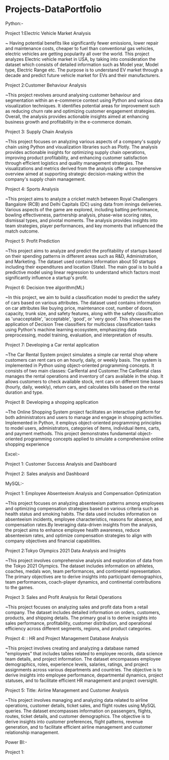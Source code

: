 # Projects-DataPortfolio
Python:-

Project 1:Electric Vehicle Market Analysis

~ Having potential benefits like significantly fewer emissions, lower repair and maintenance costs, cheaper to fuel than conventional gas vehicles, electric vehicles are getting popularity all over the world. This project analyzes Electric vehicle market in USA, by taking into consideration the dataset which consists of detailed information such as Model year, Model type, Electric Range etc. The purpose is to understand EV market through a decade and predict future vehicle market for EVs and their manufacturers.



Project 2:Customer Behaviour Analysis 

~This project revolves around analysing customer behaviour and segmentation within an e-commerce context using Python and various data visualization techniques. 
It identifies potential areas for improvement such as reducing churn rate and optimizing customer engagement strategies. Overall, the analysis provides actionable insights aimed at enhancing business growth and profitability in the e-commerce domain.



Project 3: Supply Chain Analysis 

~This project focuses on analyzing various aspects of a company's supply chain using Python and visualization libraries such as Plotly. The analysis provides actionable insights for optimizing supply chain operations, improving product profitability, and enhancing customer satisfaction through efficient logistics and quality management strategies. The visualizations and metrics derived from the analysis offer a comprehensive overview aimed at supporting strategic decision-making within the company's supply chain management.

Project 4: Sports Analysis 

~This project aims to analyze a cricket match between Royal Challengers Bangalore (RCB) and Delhi Capitals (DC) using data from innings deliveries. Various aspects of the game are explored, including batting performance, bowling effectiveness, partnership analysis, phase-wise scoring rates, dismissal types, and pivotal moments. The analysis provides insights into team strategies, player performances, and key moments that influenced the match outcome.

Project 5: Profit Prediction

~This project aims to analyze and predict the profitability of startups based on their spending patterns in different areas such as R&D, Administration, and Marketing. The dataset used contains information about 50 startups including their expenditures and location (State). The main goal is to build a predictive model using linear regression to understand which factors most significantly influence a startup's profit.

Project 6: Decision tree algorithm(ML)

~In this project, we aim to build a classification model to predict the safety of cars based on various attributes. The dataset used contains information on car attributes like buying price, maintenance cost, number of doors, capacity, trunk size, and safety features, along with the safety classification as 'unacceptable', 'acceptable', 'good', or 'very good'. This showcases the application of Decision Tree classifiers for multiclass classification tasks using Python's machine learning ecosystem, emphasizing data preprocessing, model training, evaluation, and interpretation of results.

Project 7: Developing a Car rental application

~The Car Rental System project simulates a simple car rental shop where customers can rent cars on an hourly, daily, or weekly basis. The system is implemented in Python using object-oriented programming concepts. It consists of two main classes: CarRental and Customer.The CarRental class manages the rental operations and inventory of cars available in the shop. It allows customers to check available stock, rent cars on different time bases (hourly, daily, weekly), return cars, and calculates bills based on the rental duration and type.


Project 8: Developing a shopping application

~The Online Shopping System project facilitates an interactive platform for both administrators and users to manage and engage in shopping activities. Implemented in Python, it employs object-oriented programming principles to model users, administrators, categories of items, individual items, carts, and payment methods. This project demonstrates fundamental object-oriented programming concepts applied to simulate a comprehensive online shopping experience



Excel:-

Project 1: Customer Success Analysis and Dashboard

Project 2: Sales analysis and Dashboard 


MySQL:-

Project 1: Employee Absenteeism Analysis and Compensation Optimization

~This project focuses on analyzing absenteeism patterns among employees and optimizing compensation strategies based on various criteria such as health status and smoking habits. The data used includes information on absenteeism incidents, employee characteristics, reasons for absence, and compensation rates.By leveraging data-driven insights from the analysis, the project aims to enhance employee health awareness, reduce absenteeism rates, and optimize compensation strategies to align with company objectives and financial capabilities.

Project 2:Tokyo Olympics 2021 Data Analysis and Insights

 ~This project involves comprehensive analysis and exploration of data from the Tokyo 2021 Olympics. The dataset includes information on athletes, coaches, medals won, team performances, and continental representation. The primary objectives are to derive insights into participant demographics, team performances, coach-player dynamics, and continental contributions to the games.

 Project 3: Sales and Profit Analysis for Retail Operations

 ~This project focuses on analyzing sales and profit data from a retail company. The dataset includes detailed information on orders, customers, products, and shipping details. The primary goal is to derive insights into sales performance, profitability, customer distribution, and operational efficiency across different segments, regions, and product categories.

 Project 4: : HR and Project Management Database Analysis

 ~This project involves creating and analyzing a database named "employees" that includes tables related to employee records, data science team details, and project information. The dataset encompasses employee demographics, roles, experience levels, salaries, ratings, and project assignments across various departments and countries. The objective is to derive insights into employee performance, departmental dynamics, project statuses, and to facilitate efficient HR management and project oversight.

 Project 5: Title: Airline Management and Customer Analysis
 
~This project involves managing and analyzing data related to airline operations, customer details, ticket sales, and flight routes using MySQL queries. The dataset encompasses information on passengers, flights, routes, ticket details, and customer demographics. The objective is to derive insights into customer preferences, flight patterns, revenue generation, and to facilitate efficient airline management and customer relationship management.


Power BI:-

Project 1: 




 














